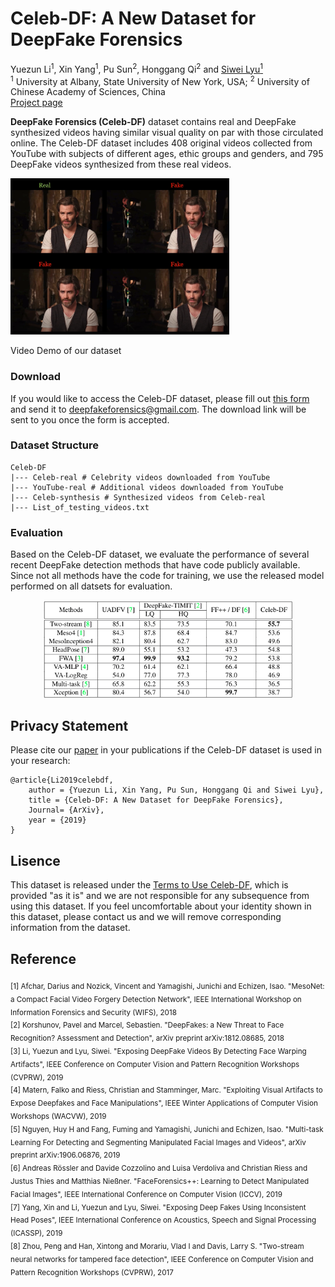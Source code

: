 # Celeb-DF: A New Dataset for DeepFake Forensics

Yuezun Li<sup>1</sup>, Xin Yang<sup>1</sup>, Pu Sun<sup>2</sup>, Honggang Qi<sup>2</sup> and [Siwei Lyu<sup>1</sup>](http://www.cs.albany.edu/~lsw/)</br>
<sup>1</sup> University at Albany, State University of New York, USA; 
<sup>2</sup> University of Chinese Academy of Sciences, China</br>
[Project page](http://www.cs.albany.edu/~lsw/celeb-deepfakeforensics.html)

**DeepFake Forensics (Celeb-DF)** dataset contains real and DeepFake synthesized videos having similar visual quality on par with those circulated online. The Celeb-DF dataset includes 408 original videos collected from YouTube with subjects of different ages, ethic groups and genders, and 795 DeepFake videos synthesized from these real videos.

<a href="https://youtu.be/vLTiluewGQY">
<img src="src/cover.png" width="350" height="250" title="Video Demo" alt="Video Demo">
</a>

Video Demo of our dataset

### Download
If you would like to access the Celeb-DF dataset, 
please fill out [this form](https://drive.google.com/open?id=1zQSTM1Vjc5iJyI1_0pncOzuTOCwLSWld)
and send it to [deepfakeforensics@gmail.com](). The download link will be sent to you once the form is accepted.


### Dataset Structure
```commandline
Celeb-DF
|--- Celeb-real # Celebrity videos downloaded from YouTube
|--- YouTube-real # Additional videos downloaded from YouTube
|--- Celeb-synthesis # Synthesized videos from Celeb-real
|--- List_of_testing_videos.txt 
```

### Evaluation
Based on the Celeb-DF dataset, we evaluate the performance of several recent 
DeepFake detection methods that have code publicly available. Since not all methods have the code for training,
we use the released model performed on all datsets for evaluation.

<p align="center">
  <img src="src/eval.png" alt="eval" width="400"/>
</p>

## Privacy Statement
Please cite our [paper](https://arxiv.org/abs/1909.12962) in your publications if the Celeb-DF dataset is used in your research:
```
@article{Li2019celebdf,
	author = {Yuezun Li, Xin Yang, Pu Sun, Honggang Qi and Siwei Lyu},
	title = {Celeb-DF: A New Dataset for DeepFake Forensics},
	Journal= {ArXiv},
	year = {2019}
}
```

## Lisence
This dataset is released under the [Terms to Use Celeb-DF](https://drive.google.com/open?id=1zQSTM1Vjc5iJyI1_0pncOzuTOCwLSWld), which
is provided "as it is" and we are not responsible for any subsequence from using this dataset.
If you feel uncomfortable about your identity shown in this dataset, please contact us and we will 
remove corresponding information from the dataset. 


## Reference
<sub>
[1] Afchar, Darius and Nozick, Vincent and Yamagishi, Junichi and Echizen, Isao.
"MesoNet: a Compact Facial Video Forgery Detection Network", IEEE International Workshop on Information Forensics and Security (WIFS), 2018
</br>
[2] Korshunov, Pavel and Marcel, Sebastien.
"DeepFakes: a New Threat to Face Recognition? Assessment and Detection",
arXiv preprint arXiv:1812.08685, 2018 </br>
[3] Li, Yuezun and Lyu, Siwei.
"Exposing DeepFake Videos By Detecting Face Warping Artifacts",
IEEE Conference on Computer Vision and Pattern Recognition Workshops (CVPRW), 2019 </br>
[4] Matern, Falko and Riess, Christian and Stamminger, Marc.
"Exploiting Visual Artifacts to Expose Deepfakes and Face Manipulations",
IEEE Winter Applications of Computer Vision Workshops (WACVW), 2019
</br>
[5] Nguyen, Huy H and Fang, Fuming and Yamagishi, Junichi and Echizen, Isao.
"Multi-task Learning For Detecting and Segmenting Manipulated Facial Images and Videos",
arXiv preprint arXiv:1906.06876, 2019
</br>
[6] Andreas Rössler and Davide Cozzolino and Luisa Verdoliva and Christian Riess and Justus Thies and Matthias Nießner.
"FaceForensics++: Learning to Detect Manipulated Facial Images",
IEEE International Conference on Computer Vision (ICCV), 2019
</br>
[7] Yang, Xin and Li, Yuezun and Lyu, Siwei. 
"Exposing Deep Fakes Using Inconsistent Head Poses",
IEEE International Conference on Acoustics, Speech and Signal Processing (ICASSP), 2019 
</br>
[8] Zhou, Peng and Han, Xintong and Morariu, Vlad I and Davis, Larry S. "Two-stream neural networks for tampered face detection", 
IEEE Conference on Computer Vision and Pattern Recognition Workshops (CVPRW), 2017

